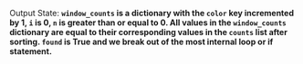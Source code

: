 Output State: **`window_counts` is a dictionary with the `color` key incremented by 1, `i` is 0, `n` is greater than or equal to 0. All values in the `window_counts` dictionary are equal to their corresponding values in the `counts` list after sorting. `found` is True and we break out of the most internal loop or if statement.**